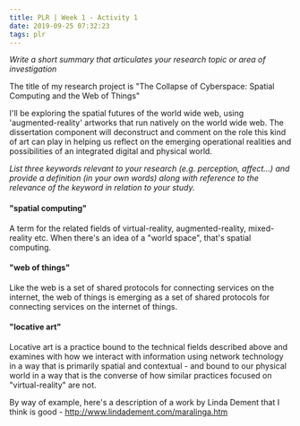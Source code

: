 ```yaml
---
title: PLR | Week 1 - Activity 1
date: 2019-09-25 07:32:23
tags: plr
---
```


_Write a short summary that articulates your research topic or area of investigation_

The title of my research project is "The Collapse of Cyberspace: Spatial Computing and the Web of Things"

I'll be exploring the spatial futures of the world wide web, using 'augmented-reality' artworks that run natively on the world wide web. The dissertation component will deconstruct and comment on the role this kind of art can play in helping us reflect on the emerging operational realities and possibilities of an integrated digital and physical world.

_List three keywords relevant to your research (e.g. perception, affect...) and provide a definition (in your own words) along with reference to the relevance of the keyword in relation to your study._

#### "spatial computing"

A term for the related fields of virtual-reality, augmented-reality, mixed-reality etc. When there's an idea of a "world space", that's spatial computing.

#### "web of things"

Like the web is a set of shared protocols for connecting services on the internet, the web of things is emerging as a set of shared protocols for connecting services on the internet of things.

#### "locative art"

Locative art is a practice bound to the technical fields described above and examines with how we interact with information using network technology in a way that is primarily spatial and contextual - and bound to our physical world in a way that is the converse of how similar practices focused on "virtual-reality" are not.

By way of example, here's a description of a work by Linda Dement that I think is good - http://www.lindadement.com/maralinga.htm

